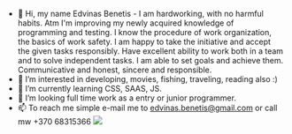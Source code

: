  - 👋 Hi, my name Edvinas Benetis - I am hardworking, with no harmful habits. Atm I'm improving my newly acquired knowledge of programming and testing. I know the procedure of work organization, the basics of work safety. I am happy to take the initiative and accept the given tasks responsibly. Have excellent ability to work both in a team and to solve independent tasks. I am able to set goals and achieve them. Communicative and honest, sincere and responsible.
 - 👀 I’m interested in developing, movies, fishing, traveling, reading also :)
 - 🌱 I’m currently learning CSS, SAAS, JS.
 - 💞️ I’m looking full time work as a entry or junior programmer.
 - 📫 To reach me simple e-mail me to edvinas.benetis@gmail.com or call mw +370 68315366
![](https://komarev.com/ghpvc/?username=Edvinas1982&color=green&label=PROFILE+VIEWS)
